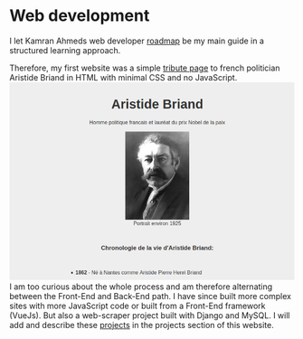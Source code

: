 # Web development
I let Kamran Ahmeds web developer [roadmap](https://github.com/kamranahmedse/developer-roadmap) be my main guide in a structured learning approach. 

Therefore, my first website was a simple [tribute page](https://codepen.io/3ng7n33r/full/vYOVrXL) to french politician Aristide Briand in HTML with minimal CSS and no JavaScript.
    ![Tribute page](https://raw.githubusercontent.com/3ng7n33r/KnowledgeBase/master/src/static/20201122_tribute_page.png)
I am too curious about the whole process and am therefore alternating between the Front-End and Back-End path. I have since built more complex sites with more JavaScript code or built from a Front-End framework (VueJs). But also a web-scraper project built with Django and MySQL.
I will add  and describe these [projects](https://3ng7n33r.github.io/KnowledgeBase/webdevelopment/projects/projects.html) in the projects section of this website.
<!--stackedit_data:
eyJoaXN0b3J5IjpbMTcyNDczMTE1MCwtMTY3NjYwMzYzNCwtMT
IzOTYxNzg1Miw5MjU2Njk0N119
-->